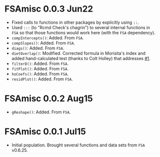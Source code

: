 # FSAmisc 0.0.3 Jun22
* Fixed calls to functions in other packages by explicitly using `::`.
* Used `:::` (to "Rcmd Check's chagrin") to several internal functions in `FSA` so that those functions would work here (with the `FSA` dependency).
* `compIntercepts()`: Added. From `FSA`.
* `compSlopes()`: Added. From `FSA`.
* `diags()`: Added. From `FSA`.
* `dietOverlap()`: Modified. Corrected formula in Morisita's index and added hand-calculated test (thanks to Colt Holley) that addresses [#1](https://github.com/droglenc/FSAmisc/issues/1). 
* `filterD()`: Added. From `FSA`.
* `fitPlot()`: Added. From `FSA`.
* `hoCoefs()`: Added. From `FSA`.
* `residPlot()`: Added. From `FSA`.


# FSAmisc 0.0.2 Aug15
* `gReshape()`: Added.  From `FSA`.

# FSAmisc 0.0.1 Jul15
* Initial population.  Brought several functions and data sets from `FSA` v0.6.25.
